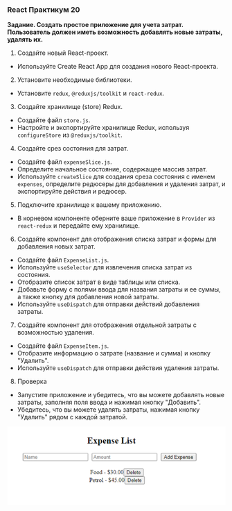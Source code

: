 ### React Практикум 20

**Задание. Создать простое приложение для учета затрат. Пользователь должен иметь возможность добавлять новые затраты, удалять их.**

1. Создайте новый React-проект.

- Используйте Create React App для создания нового React-проекта.

2. Установите необходимые библиотеки.

- Установите `redux`, `@reduxjs/toolkit` и `react-redux`.

3. Создайте хранилище (store) Redux.

- Создайте файл `store.js`.
- Настройте и экспортируйте хранилище Redux, используя `configureStore` из `@reduxjs/toolkit`.

4. Создайте срез состояния для затрат.

- Создайте файл `expenseSlice.js`.
- Определите начальное состояние, содержащее массив затрат.
- Используйте `createSlice` для создания среза состояния с именем `expenses`, определите редюсеры для добавления и удаления затрат, и экспортируйте действия и редюсер.

5. Подключите хранилище к вашему приложению.

- В корневом компоненте оберните ваше приложение в `Provider` из `react-redux` и передайте ему хранилище.

6. Создайте компонент для отображения списка затрат и формы для добавления новых затрат.

- Создайте файл `ExpenseList.js`.
- Используйте `useSelector` для извлечения списка затрат из состояния.
- Отобразите список затрат в виде таблицы или списка.
- Добавьте форму с полями ввода для названия затраты и ее суммы, а также кнопку для добавления новой затраты.
- Используйте `useDispatch` для отправки действий добавления затраты.

7. Создайте компонент для отображения отдельной затраты с возможностью удаления.

- Создайте файл `ExpenseItem.js`.
- Отобразите информацию о затрате (название и сумма) и кнопку "Удалить".
- Используйте `useDispatch` для отправки действия удаления затраты.

8. Проверка

- Запустите приложение и убедитесь, что вы можете добавлять новые затраты, заполняя поля ввода и нажимая кнопку "Добавить".
- Убедитесь, что вы можете удалять затраты, нажимая кнопку "Удалить" рядом с каждой затратой.

![alt text](image.png)